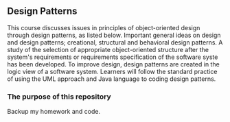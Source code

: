 ## Design Patterns

This course discusses issues in principles of object-oriented design through design patterns, as listed below. Important general ideas on design and design patterns; creational, structural and behavioral design patterns. A study of the selection of appropriate object-oriented structure after the system's requirements or requirements specification of the software syste has been developed. To improve design, design patterns are created in the logic view of a software system. Learners will follow the standard practice of using the UML approach and Java language to coding design patterns.

### The purpose of this repository

Backup my homework and code.
